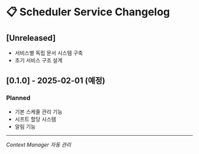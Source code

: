 # 📋 Scheduler Service Changelog

## [Unreleased]
- 서비스별 독립 문서 시스템 구축
- 초기 서비스 구조 설계

## [0.1.0] - 2025-02-01 (예정)
### Planned
- 기본 스케줄 관리 기능
- 시프트 할당 시스템
- 알림 기능

---
*Context Manager 자동 관리*